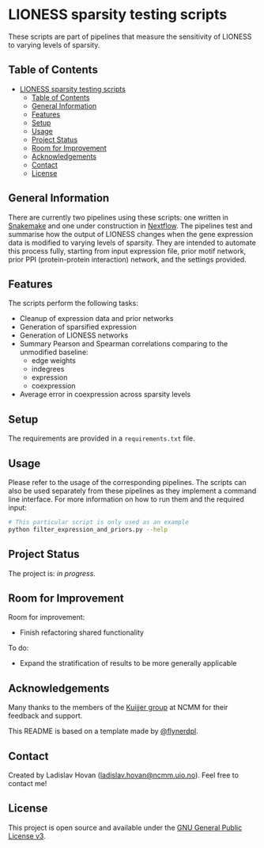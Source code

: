 # LIONESS sparsity testing scripts
These scripts are part of pipelines that measure the sensitivity of
LIONESS to varying levels of sparsity.


## Table of Contents
- [LIONESS sparsity testing scripts](#lioness-sparsity-testing-scripts)
  - [Table of Contents](#table-of-contents)
  - [General Information](#general-information)
  - [Features](#features)
  - [Setup](#setup)
  - [Usage](#usage)
  - [Project Status](#project-status)
  - [Room for Improvement](#room-for-improvement)
  - [Acknowledgements](#acknowledgements)
  - [Contact](#contact)
  - [License](#license)


## General Information
There are currently two pipelines using these scripts: one written in
[Snakemake](https://github.com/ladislav-hovan/lioness_sparsity_snakemake)
and one under construction in
[Nextflow](https://github.com/ladislav-hovan/lioness_sparsity_nextflow).
The pipelines test and summarise how the output of LIONESS changes 
when the gene expression data is modified to varying levels of sparsity. 
They are intended to automate this process fully, starting from input 
expression file, prior motif network, prior PPI (protein-protein 
interaction) network, and the settings provided.


## Features
The scripts perform the following tasks:
- Cleanup of expression data and prior networks
- Generation of sparsified expression
- Generation of LIONESS networks
- Summary Pearson and Spearman correlations comparing to the unmodified
  baseline:
  - edge weights
  - indegrees
  - expression
  - coexpression
- Average error in coexpression across sparsity levels


## Setup
The requirements are provided in a `requirements.txt` file.


## Usage
Please refer to the usage of the corresponding pipelines.
The scripts can also be used separately from these pipelines as they
implement a command line interface.
For more information on how to run them and the required input:

``` bash
# This particular script is only used as an example
python filter_expression_and_priors.py --help
```


## Project Status
The project is: _in progress_.


## Room for Improvement
Room for improvement:
- Finish refactoring shared functionality

To do:
- Expand the stratification of results to be more generally applicable


## Acknowledgements
Many thanks to the members of the 
[Kuijjer group](https://www.kuijjerlab.org/) 
at NCMM for their feedback and support.

This README is based on a template made by 
[@flynerdpl](https://www.flynerd.pl/).


## Contact
Created by Ladislav Hovan (ladislav.hovan@ncmm.uio.no).
Feel free to contact me!


## License
This project is open source and available under the 
[GNU General Public License v3](LICENSE).